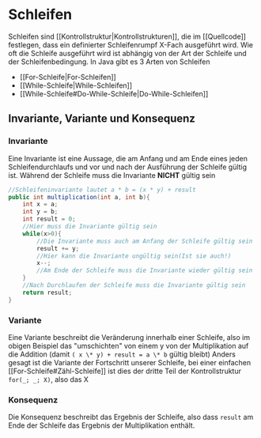 # Schleifen
Schleifen sind [[Kontrollstruktur|Kontrollstrukturen]], die im [[Quellcode]] festlegen, dass ein definierter Schleifenrumpf X-Fach ausgeführt wird.
Wie oft die Schleife ausgeführt wird ist abhängig von der Art der Schleife und der Schleifenbedingung.
In Java gibt es 3 Arten von Schleifen
- [[For-Schleife|For-Schleifen]]
- [[While-Schleife|While-Schleifen]]
- [[While-Schleife#Do-While-Schleife|Do-While-Schleifen]]

## Invariante, Variante und Konsequenz
### Invariante
Eine Invariante ist eine Aussage, die am Anfang und am Ende eines jeden Schleifendurchlaufs und vor und nach der Ausführung der Schleife gültig ist.
Während der Schleife muss die Invariante **NICHT** gültig sein
```java
//Schleifeninvariante lautet a * b = (x * y) + result
public int multiplication(int a, int b){
	int x = a;
	int y = b;
	int result = 0;
	//Hier muss die Invariante gültig sein
	while(x>0){
		//Die Invariante muss auch am Anfang der Schleife gültig sein
		result += y;
		//Hier kann die Invariante ungültig sein(Ist sie auch!)
		x--;
		//Am Ende der Schleife muss die Invariante wieder gültig sein
	}
	//Nach Durchlaufen der Schleife muss die Invariante gültig sein
	return result;
}
```
### Variante
Eine Variante beschreibt die Veränderung innerhalb einer Schleife, also im obigen Beispiel das "umschichten" von einem y von der Multiplikation auf die Addition (damit `( x \* y) + result = a \* b` gültig bleibt)
Anders gesagt ist die Variante der Fortschritt unserer Schleife, bei einer einfachen [[For-Schleife#Zähl-Schleife]] ist dies der dritte Teil der Kontrollstruktur `for(_; _; X)`, also das X
### Konsequenz
Die Konsequenz beschreibt das Ergebnis der Schleife, also dass `result` am Ende der Schleife das Ergebnis der Multiplikation enthält.